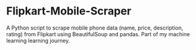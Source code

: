 # Flipkart-Mobile-Scraper
A Python script to scrape mobile phone data (name, price, description, rating) from Flipkart using BeautifulSoup and pandas. Part of my machine learning learning journey.
